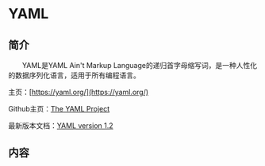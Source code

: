 # YAML

## 简介
&#8195;&#8195;YAML是YAML Ain't Markup Language的递归首字母缩写词，是一种人性化的数据序列化语言，适用于所有编程语言。

主页：[https://yaml.org/](https://yaml.org/)

Github主页：[The YAML Project](https://github.com/yaml/)

最新版本文档：[YAML version 1.2](https://yaml.org/spec/1.2.2/)
## 内容

